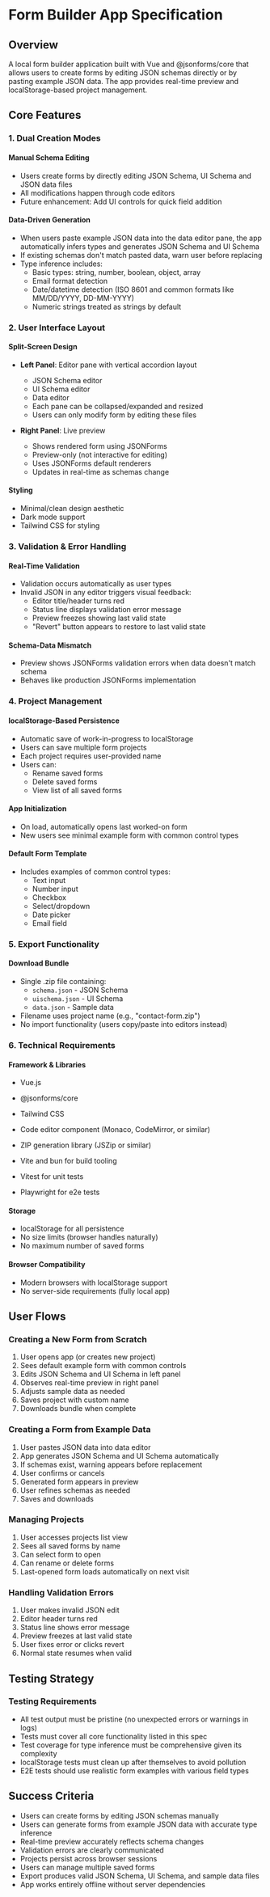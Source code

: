 # Form Builder App Specification

## Overview
A local form builder application built with Vue and @jsonforms/core that allows users to create forms by editing JSON schemas directly or by pasting example JSON data. The app provides real-time preview and localStorage-based project management.

## Core Features

### 1. Dual Creation Modes

#### Manual Schema Editing
- Users create forms by directly editing JSON Schema, UI Schema and JSON data files
- All modifications happen through code editors
- Future enhancement: Add UI controls for quick field addition

#### Data-Driven Generation
- When users paste example JSON data into the data editor pane, the app automatically infers types and generates JSON Schema and UI Schema
- If existing schemas don't match pasted data, warn user before replacing
- Type inference includes:
  - Basic types: string, number, boolean, object, array
  - Email format detection
  - Date/datetime detection (ISO 8601 and common formats like MM/DD/YYYY, DD-MM-YYYY)
  - Numeric strings treated as strings by default

### 2. User Interface Layout

#### Split-Screen Design
- **Left Panel**: Editor pane with vertical accordion layout
  - JSON Schema editor
  - UI Schema editor
  - Data editor
  - Each pane can be collapsed/expanded and resized
  - Users can only modify form by editing these files

- **Right Panel**: Live preview
  - Shows rendered form using JSONForms
  - Preview-only (not interactive for editing)
  - Uses JSONForms default renderers
  - Updates in real-time as schemas change

#### Styling
- Minimal/clean design aesthetic
- Dark mode support
- Tailwind CSS for styling

### 3. Validation & Error Handling

#### Real-Time Validation
- Validation occurs automatically as user types
- Invalid JSON in any editor triggers visual feedback:
  - Editor title/header turns red
  - Status line displays validation error message
  - Preview freezes showing last valid state
  - "Revert" button appears to restore to last valid state

#### Schema-Data Mismatch
- Preview shows JSONForms validation errors when data doesn't match schema
- Behaves like production JSONForms implementation

### 4. Project Management

#### localStorage-Based Persistence
- Automatic save of work-in-progress to localStorage
- Users can save multiple form projects
- Each project requires user-provided name
- Users can:
  - Rename saved forms
  - Delete saved forms
  - View list of all saved forms

#### App Initialization
- On load, automatically opens last worked-on form
- New users see minimal example form with common control types

#### Default Form Template
- Includes examples of common control types:
  - Text input
  - Number input
  - Checkbox
  - Select/dropdown
  - Date picker
  - Email field

### 5. Export Functionality

#### Download Bundle
- Single .zip file containing:
  - `schema.json` - JSON Schema
  - `uischema.json` - UI Schema
  - `data.json` - Sample data
- Filename uses project name (e.g., "contact-form.zip")
- No import functionality (users copy/paste into editors instead)

### 6. Technical Requirements

#### Framework & Libraries
- Vue.js
- @jsonforms/core
- Tailwind CSS
- Code editor component (Monaco, CodeMirror, or similar)
- ZIP generation library (JSZip or similar)

- Vite and bun for build tooling
- Vitest for unit tests
- Playwright for e2e tests

#### Storage
- localStorage for all persistence
- No size limits (browser handles naturally)
- No maximum number of saved forms

#### Browser Compatibility
- Modern browsers with localStorage support
- No server-side requirements (fully local app)

## User Flows

### Creating a New Form from Scratch
1. User opens app (or creates new project)
2. Sees default example form with common controls
3. Edits JSON Schema and UI Schema in left panel
4. Observes real-time preview in right panel
5. Adjusts sample data as needed
6. Saves project with custom name
7. Downloads bundle when complete

### Creating a Form from Example Data
1. User pastes JSON data into data editor
2. App generates JSON Schema and UI Schema automatically
3. If schemas exist, warning appears before replacement
4. User confirms or cancels
5. Generated form appears in preview
6. User refines schemas as needed
7. Saves and downloads

### Managing Projects
1. User accesses projects list view
2. Sees all saved forms by name
3. Can select form to open
4. Can rename or delete forms
5. Last-opened form loads automatically on next visit

### Handling Validation Errors
1. User makes invalid JSON edit
2. Editor header turns red
3. Status line shows error message
4. Preview freezes at last valid state
5. User fixes error or clicks revert
6. Normal state resumes when valid

## Testing Strategy

### Testing Requirements
- All test output must be pristine (no unexpected errors or warnings in logs)
- Tests must cover all core functionality listed in this spec
- Test coverage for type inference must be comprehensive given its complexity
- localStorage tests must clean up after themselves to avoid pollution
- E2E tests should use realistic form examples with various field types

## Success Criteria

- Users can create forms by editing JSON schemas manually
- Users can generate forms from example JSON data with accurate type inference
- Real-time preview accurately reflects schema changes
- Validation errors are clearly communicated
- Projects persist across browser sessions
- Users can manage multiple saved forms
- Export produces valid JSON Schema, UI Schema, and sample data files
- App works entirely offline without server dependencies

